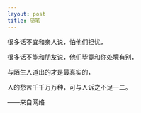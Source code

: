 ```yaml
---
layout: post
title: 随笔
---
```

很多话不宜和亲人说，怕他们担忧，

很多话不能和朋友说，他们毕竟和你处境有别，

与陌生人道出的才是最真实的，

人的愁苦千千万万种，可与人诉之不足一二。

——来自网络
